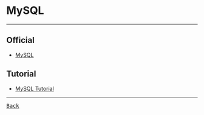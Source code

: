 # MySQL

---

## Official

- [MySQL](https://www.mysql.com/)

## Tutorial

- [MySQL Tutorial](https://www.mysqltutorial.org/)

---

[<kbd> Back </kbd>](./readme.md)
